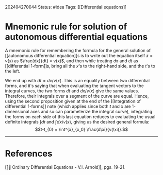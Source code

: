202404270044
Status: #idea
Tags: [[Differential equations]]

# Mnemonic rule for solution of autonomous differential equations

A mnemonic rule for remembering the formula for the general solution of [[autonomous differential equation]]s is to write out the equation itself $\dot x = v(x)$ as $\frac{dx}{dt} = v(x)$, and then while treating $dx$ and $dt$ as [[differential 1-form]]s, bring all the $x$'s to the right-hand side, and the $t$'s to the left.

We end up with $dt = dx/v(x)$. This is an equality between two differential forms, and it's saying that when evaluating the tangent vectors to the integral curves, the two forms $dt$ and $dx/v(x)$ give the same values. Therefore, their integrals over a segment of the curve are equal. Hence, using the second proposition given at the end of the [[Integration of differential 1-forms]] note (which applies since both $t$ and $x$ are 1-dimensional axes and so can parameterize the integral curve), integrating the forms on each side of this last equation reduces to evaluating the usual definite integrals $\int dt$ and $\int dx/v(x)$, giving us the desired general formula:
$$t-t_{0} = \int^{x}_{x_0} \frac{d\xi}{v(\xi)}.$$

___
# References
[[📕 Ordinary Differential Equations - V.I. Arnold]], pgs. 19-21.